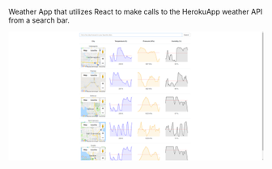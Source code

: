Weather App that utilizes React to make calls to the HerokuApp weather API from a search bar.

![weather app](https://github.com/Dcmorris101/react-weather/blob/master/Wether-App.png)


